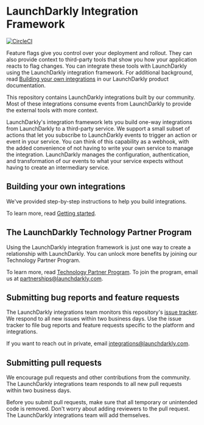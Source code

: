 # LaunchDarkly Integration Framework

[![CircleCI](https://circleci.com/gh/launchdarkly/integration-framework.svg?style=svg&circle-token=9a44436c3b22e7fb6a22df1ad9a2455a0d6f2d34)](https://circleci.com/gh/launchdarkly/integration-framework)

Feature flags give you control over your deployment and rollout. They can also provide context to third-party tools that show you how your application reacts to flag changes. You can integrate these tools with LaunchDarkly using the LaunchDarkly integration framework. For additional background, read [Building your own integrations](https://docs.launchdarkly.com/integrations/building-integrations) in our LaunchDarkly product documentation.

This repository contains LaunchDarkly integrations built by our community. Most of these integrations consume events from LaunchDarkly to provide the external tools with more context.

LaunchDarkly's integration framework lets you build one-way integrations from LaunchDarkly to a third-party service. We support a small subset of actions that let you subscribe to LaunchDarkly events to trigger an action or event in your service. You can think of this capability as a webhook, with the added convenience of not having to write your own service to manage the integration. LaunchDarkly manages the configuration, authentication, and transformation of our events to what your service expects without having to create an intermediary service.

## Building your own integrations

We've provided step-by-step instructions to help you build integrations.

To learn more, read [Getting started](docs/getting-started.md).

## The LaunchDarkly Technology Partner Program

Using the LaunchDarkly integration framework is just one way to create a relationship with LaunchDarkly. You can unlock more benefits by joining our Technology Partner Program.

To learn more, read [Technology Partner Program](https://docs.launchdarkly.com/integrations/building-integrations#technology-partner-program). To join the program, email us at [partnerships@launchdarkly.com](mailto:partnerships@launchdarkly.com).

## Submitting bug reports and feature requests

The LaunchDarkly integrations team monitors this repository's [issue tracker](https://github.com/launchdarkly/integration-framework/issues). We respond to all new issues within two business days. Use the issue tracker to file bug reports and feature requests specific to the platform and integrations.

If you want to reach out in private, email [integrations@launchdarkly.com](mailto:integrations@launchdarkly.com).

## Submitting pull requests

We encourage pull requests and other contributions from the community. The LaunchDarkly integrations team responds to all new pull requests within two business days.

Before you submit pull requests, make sure that all temporary or unintended code is removed. Don't worry about adding reviewers to the pull request. The LaunchDarkly integrations team will add themselves.
